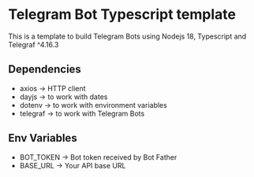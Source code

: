 # Telegram Bot Typescript template

This is a template to build Telegram Bots using Nodejs 18, Typescript and Telegraf ^4.16.3

## Dependencies

- axios -> HTTP client
- dayjs -> to work with dates
- dotenv -> to work with environment variables
- telegraf -> to work with Telegram Bots



## Env Variables

- BOT_TOKEN -> Bot token received by Bot Father
- BASE_URL -> Your API base URL





